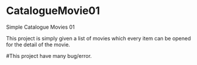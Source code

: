# CatalogueMovie01
Simple Catalogue Movies 01

This project is simply given a list of movies which every item can be opened for the detail of the movie.

#This project have many bug/error.
